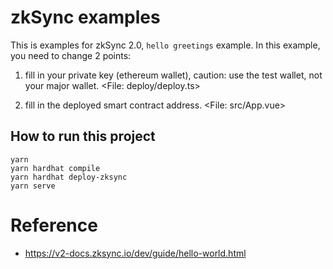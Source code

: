 # zkSync examples

This is examples for zkSync 2.0, `hello greetings` example.
In this example, you need to change 2 points:

1. fill in your private key (ethereum wallet), caution: use the test wallet, not your major wallet.
<File: deploy/deploy.ts>

2. fill in the deployed smart contract address.
<File: src/App.vue>

## How to run this project

```
yarn
yarn hardhat compile
yarn hardhat deploy-zksync
yarn serve
```

# Reference

- https://v2-docs.zksync.io/dev/guide/hello-world.html